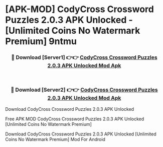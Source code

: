# [APK-MOD] CodyCross  Crossword Puzzles 2.0.3 APK Unlocked - [Unlimited Coins No Watermark Premium] 9ntmu



<div align="center">
<h3>🔴 Download [Server1] 👉👉 <a href="https://momento.my/?title=CodyCross__Crossword_Puzzles_2.0.3_APK_Unlocked">CodyCross  Crossword Puzzles 2.0.3 APK Unlocked Mod Apk</a></h3><br>

<h3>🔴 Download [Server2] 👉👉 <a href="https://momento.my/?title=CodyCross__Crossword_Puzzles_2.0.3_APK_Unlocked">CodyCross  Crossword Puzzles 2.0.3 APK Unlocked Mod Apk</a></h3>
</div>



Download CodyCross  Crossword Puzzles 2.0.3 APK Unlocked 

Free APK MOD CodyCross  Crossword Puzzles 2.0.3 APK Unlocked [Unlimited Coins No Watermark Premium]

Download CodyCross  Crossword Puzzles 2.0.3 APK Unlocked [Unlimited Coins No Watermark Premium] Mod For Android
